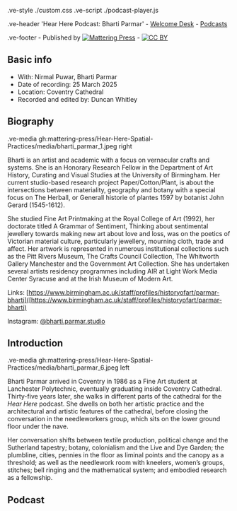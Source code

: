 .ve-style ./custom.css
.ve-script ./podcast-player.js

.ve-header 'Hear Here Podcast: Bharti Parmar'
    - [Welcome Desk](/)
    - [Podcasts](/essays/podcasts.md)

.ve-footer
    - Published by [![Mattering Press](https://www.matteringpress.org/wp-content/themes/matteringpress/img/mattering-press.png)](https://www.matteringpress.org/)
    - [![CC BY](https://licensebuttons.net/l/by/4.0/88x31.png)](https://creativecommons.org/licenses/by/4.0/)

## Basic info

- With: Nirmal Puwar, Bharti Parmar
- Date of recording: 25 March 2025
- Location: Coventry Cathedral
- Recorded and edited by: Duncan Whitley

## Biography

.ve-media gh:mattering-press/Hear-Here-Spatial-Practices/media/bharti_parmar_1.jpeg right

Bharti is an artist and academic with a focus on vernacular crafts and systems. She is an Honorary Research Fellow in the Department of Art History, Curating and Visual Studies at the University of Birmingham.  Her current studio-based research project Paper/Cotton/Plant, is about the intersections between materiality, geography and botany with a special focus on The Herball, or Generall historie of plantes 1597 by botanist John Gerard (1545-1612).

She studied Fine Art Printmaking at the Royal College of Art (1992), her doctorate titled A Grammar of Sentiment, Thinking about sentimental jewellery towards making new art about love and loss, was on the poetics of Victorian material culture, particularly jewellery, mourning cloth, trade and affect. Her artwork is represented in numerous institutional collections such as the Pitt Rivers Museum, The Crafts Council Collection, The Whitworth Gallery Manchester and the Government Art Collection. She has undertaken several artists residency programmes including AIR at Light Work Media Center Syracuse and at the Irish Museum of Modern Art. 

Links: [https://www.birmingham.ac.uk/staff/profiles/historyofart/parmar-bharti]([https://www.birmingham.ac.uk/staff/profiles/historyofart/parmar-bharti)

Instagram: [@bharti.parmar.studio](https://www.instagram.com/bharti.parmar.studio/?hl=en)

## Introduction

.ve-media gh:mattering-press/Hear-Here-Spatial-Practices/media/bharti_parmar_6.jpeg left

Bharti Parmar arrived in Coventry in 1986 as a Fine Art student at Lanchester Polytechnic, eventually graduating inside Coventry Cathedral. Thirty-five years later, she walks in different parts of the cathedral for the *Hear Here* podcast. She dwells on both her artistic practice and the architectural and artistic features of the cathedral, before closing the conversation in the needleworkers group, which sits on the lower ground floor under the nave.

Her conversation shifts between textile production, political change and the Sutherland tapestry; botany, colonialism and the Live and Dye Garden; the plumbline, cities, pennies in the floor as liminal points and the canopy as a threshold; as well as the needlework room with kneelers, women’s groups, stitches; bell ringing and the mathematical system; and embodied research as a fellowship. 

## Podcast

<audio id="podcast-player">
  <source src="https://github.com/mattering-press/Hear-Here-Spatial-Practices/raw/refs/heads/main/media/POD%2302_Bharti%20Parmar_-16LUFs_FINALCUT.mp3" type="audio/mp3">
    <!-- fallback -->
    Your browser doesn't support HTML5 audio. Here is a <a href="https://github.com/mattering-press/Hear-Here-Spatial-Practices/raw/refs/heads/main/media/POD%2302_Bharti%20Parmar_-16LUFs_FINALCUT.mp3">link to download the audio</a> instead.
</audio>